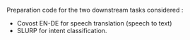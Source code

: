 Preparation code for the two downstream tasks considered : 
* Covost EN-DE for speech translation (speech to text)
* SLURP for intent classification.
